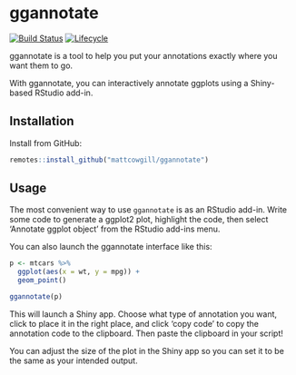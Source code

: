 
<!-- README.md is generated from README.Rmd. Please edit that file -->

# ggannotate

<!-- badges: start -->

[![Build
Status](https://travis-ci.org/MattCowgill/ggannotate.svg?branch=master)](https://travis-ci.org/MattCowgill/ggannotate)
[![Lifecycle](https://img.shields.io/badge/lifecycle-experimental-orange.svg)](https://www.tidyverse.org/lifecycle/#experimental)

<!-- badges: end -->

ggannotate is a tool to help you put your annotations exactly where you
want them to go.

With ggannotate, you can interactively annotate ggplots using a
Shiny-based RStudio add-in.

## Installation

Install from GitHub:

``` r
remotes::install_github("mattcowgill/ggannotate")
```

## Usage

The most convenient way to use `ggannotate` is as an RStudio add-in.
Write some code to generate a ggplot2 plot, highlight the code, then
select ‘Annotate ggplot object’ from the RStudio add-ins menu.

You can also launch the ggannotate interface like this:

``` r
p <- mtcars %>%
  ggplot(aes(x = wt, y = mpg)) +
  geom_point()

ggannotate(p)
```

This will launch a Shiny app. Choose what type of annotation you want,
click to place it in the right place, and click ‘copy code’ to copy the
annotation code to the clipboard. Then paste the clipboard in your
script\!

You can adjust the size of the plot in the Shiny app so you can set it
to be the same as your intended output.
